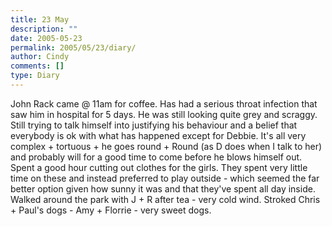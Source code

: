 ```yaml
---
title: 23 May
description: ""
date: 2005-05-23
permalink: 2005/05/23/diary/
author: Cindy
comments: []
type: Diary
---
```


John Rack came @ 11am for coffee. Has had a serious throat infection that saw him in hospital for 5 days. He was still looking quite grey and scraggy. Still trying to talk himself into justifying his behaviour and a belief that everybody is ok with what has happened except for Debbie. It's all very complex + tortuous + he goes round + Round (as D does when I talk to her) and probably will for a good time to come before he blows himself out. Spent a good hour cutting out clothes for the girls. They spent very little time on these and instead preferred to play outside - which seemed the far better option given how sunny it was and that they've spent all day inside. Walked around the park with J + R after tea - very cold wind. Stroked Chris + Paul's dogs - Amy + Florrie - very sweet dogs.
